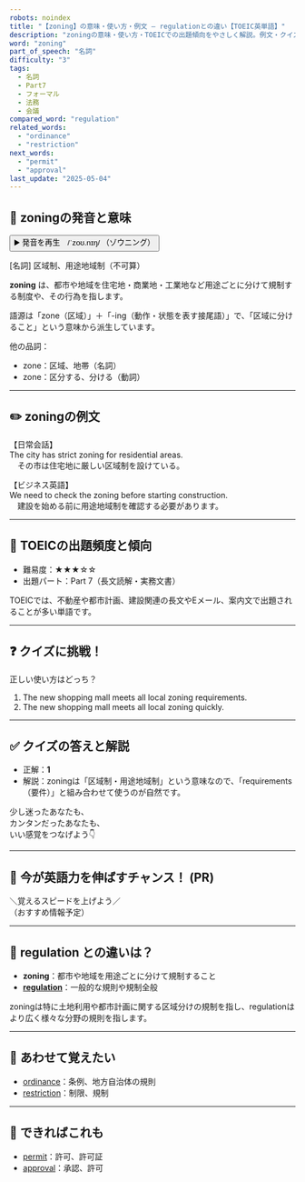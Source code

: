 ```yaml
---
robots: noindex
title: "【zoning】の意味・使い方・例文 ― regulationとの違い【TOEIC英単語】"
description: "zoningの意味・使い方・TOEICでの出題傾向をやさしく解説。例文・クイズ付きでregulationとの違いもわかりやすく学べます。"
word: "zoning"
part_of_speech: "名詞"
difficulty: "3"
tags:
  - 名詞
  - Part7
  - フォーマル
  - 法務
  - 会議
compared_word: "regulation"
related_words:
  - "ordinance"
  - "restriction"
next_words:
  - "permit"
  - "approval"
last_update: "2025-05-04"
---
```


## 🔰 zoningの発音と意味

<button class="play-audio" onclick="playTTS('zoning')">
  <span class="play-audio-main">
    ▶️ 発音を再生　/ˈzoʊ.nɪŋ/
  </span>
  <span class="play-audio-sub">
    （ゾウニング）
  </span>
</button>

[名詞] 区域制、用途地域制（不可算）

**zoning** は、都市や地域を住宅地・商業地・工業地など用途ごとに分けて規制する制度や、その行為を指します。

語源は「zone（区域）」＋「-ing（動作・状態を表す接尾語）」で、「区域に分けること」という意味から派生しています。

他の品詞：  
- zone：区域、地帯（名詞）
- zone：区分する、分ける（動詞）

---

## ✏️ zoningの例文

【日常会話】  
The city has strict zoning for residential areas.  
　その市は住宅地に厳しい区域制を設けている。

【ビジネス英語】  
We need to check the zoning before starting construction.  
　建設を始める前に用途地域制を確認する必要があります。

---

## 🎯 TOEICの出題頻度と傾向

- 難易度：★★★☆☆
- 出題パート：Part 7（長文読解・実務文書）

TOEICでは、不動産や都市計画、建設関連の長文やEメール、案内文で出題されることが多い単語です。

---

## ❓ クイズに挑戦！

正しい使い方はどっち？

1. The new shopping mall meets all local zoning requirements.  
2. The new shopping mall meets all local zoning quickly.

---

## ✅ クイズの答えと解説

- 正解：**1**
- 解説：zoningは「区域制・用途地域制」という意味なので、「requirements（要件）」と組み合わせて使うのが自然です。

少し迷ったあなたも、  
カンタンだったあなたも、  
いい感覚をつなげよう👇️

---

## 🚀 今が英語力を伸ばすチャンス！ (PR)

<div class="info-center">
＼覚えるスピードを上げよう／<br>  
（おすすめ情報予定）
</div>

---

## 🤔  regulation との違いは？

- **zoning**：都市や地域を用途ごとに分けて規制すること
- **[regulation](/regulation)**：一般的な規則や規制全般

zoningは特に土地利用や都市計画に関する区域分けの規制を指し、regulationはより広く様々な分野の規則を指します。

---

## 🧩 あわせて覚えたい

- [ordinance](/ordinance)：条例、地方自治体の規則
- [restriction](/restriction)：制限、規制

---

## 📖 できればこれも

- [permit](/permit)：許可、許可証
- [approval](/approval)：承認、許可

<!-- cvid: aid21_bid17 -->
